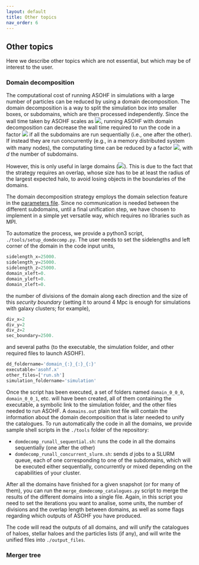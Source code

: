 ```yaml
---
layout: default
title: Other topics
nav_order: 6
---
```


## Other topics
Here we describe other topics which are not essential, but which may be of interest to the user.

### Domain decomposition
The computational cost of running ASOHF in simulations with a large number of particles can be reduced by using a domain decomposition. The domain decomposition is a way to split the simulation box into smaller boxes, or subdomains, which are then processed independently. Since the wall time taken by ASOHF scales as <img src="https://render.githubusercontent.com/render/math?math=\propto N_\mathrm{part} N_\mathrm{haloes}">, running ASOHF with domain decomposition can decrease the wall time required to run the code in a factor  <img src="https://render.githubusercontent.com/render/math?math=1/d"> if all the subdomains are run sequentially (i.e., one after the other). If instead they are run concurrently (e.g., in a memory distributed system with many nodes), the computating time can be reduced by a factor <img src="https://render.githubusercontent.com/render/math?math=1/d^2">, with _d_ the number of subdomains. 

However, this is only useful in large domains (<img src="https://render.githubusercontent.com/render/math?math=\gtrsim 50 \, \mathrm{Mpc}">). This is due to the fact that the strategy requires an overlap, whose size has to be at least the radius of the largest expected halo, to avoid losing objects in the boundaries of the domains.

The domain decomposition strategy employs the domain selection feature in the [parameters file](set_parameters). Since no communication is needed between the different subdomains, until a final unification step, we have chosen to implement in a simple yet versatile way, which requires no libraries such as MPI.

To automatize the process, we provide a python3 script, `./tools/setup_domdecomp.py`. The user needs to set the sidelengths and left corner of the domain in the code input units, 

```python 
sidelength_x=25000.
sidelength_y=25000.
sidelength_z=25000.
domain_xleft=0.
domain_yleft=0.
domain_zleft=0.
```

the number of divisions of the domain along each direction and the size of this _security boundary_ (setting it to around 4 Mpc is enough for simulations with galaxy clusters; for example),
```python
div_x=2
div_y=2
div_z=2
sec_boundary=2500.
```

and several paths (to the executable, the simulation folder, and other required files to launch ASOHF).
```python 
dd_foldername='domain_{:}_{:}_{:}'
executable='asohf.x'
other_files=['run.sh']
simulation_foldername='simulation'
```

Once the script has been executed, a set of folders named `domain_0_0_0`, `domain_0_0_1`, etc. will have been created, all of them containing the executable, a symbolic link to the simulation folder, and the other files needed to run ASOHF. A `domains.out` plain text file will contain the information about the domain decomposition that is later needed to unify the catalogues. To run automatically the code in all the domains, we provide sample shell scripts in the `./tools` folder of the repository:

- `domdecomp_runall_sequential.sh`: runs the code in all the domains sequentially (one after the other)
- `domdecomp_runall_concurrent_slurm.sh`: sends _d_ jobs to a SLURM queue, each of one corresponding to one of the subdomains, which will be executed either sequentially, concurrently or mixed depending on the capabilities of your cluster. 

After all the domains have finished for a given snapshot (or for many of them), you can run the `merge_domdecomp_catalogues.py` script to merge the results of the different domains into a single file. Again, in this script you need to set the iterations you want to analise, some units, the number of divisions and the overlap length between domains, as well as some flags regarding which outputs of ASOHF you have produced.

The code will read the outputs of all domains, and will unify the catalogues of haloes, stellar haloes and the particles lists (if any), and will write the unified files into `./output_files`.

### Merger tree


